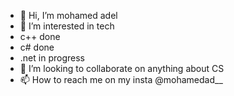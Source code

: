 - 👋 Hi, I’m mohamed adel
- 👀 I’m interested in tech 
- c++ done
- c# done
- .net in progress 
- 💞️ I’m looking to collaborate on anything about CS
- 📫 How to reach me on my insta @mohamedad__


